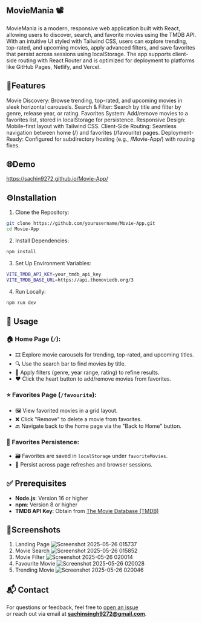 ## MovieMania 📽️



MovieMania is a modern, responsive web application built with React, allowing users to discover, search, and favorite movies using the TMDB API. With an intuitive UI styled with Tailwind CSS, users can explore trending, top-rated, and upcoming movies, apply advanced filters, and save favorites that persist across sessions using localStorage. The app supports client-side routing with React Router and is optimized for deployment to platforms like GitHub Pages, Netlify, and Vercel.

## 🚀Features

Movie Discovery: Browse trending, top-rated, and upcoming movies in sleek horizontal carousels.
Search & Filter: Search by title and filter by genre, release year, or rating.
Favorites System: Add/remove movies to a favorites list, stored in localStorage for persistence.
Responsive Design: Mobile-first layout with Tailwind CSS.
Client-Side Routing: Seamless navigation between home (/) and favorites (/favourite) pages.
Deployment-Ready: Configured for subdirectory hosting (e.g., /Movie-App/) with routing fixes.

## 🌐Demo
https://sachin9272.github.io/Movie-App/

## ⚙️Installation

1. Clone the Repository:

```bash
git clone https://github.com/yourusername/Movie-App.git
cd Movie-App
```

2. Install Dependencies:

```bash
npm install
```

3. Set Up Environment Variables:

```bash
VITE_TMDB_API_KEY=your_tmdb_api_key
VITE_TMDB_BASE_URL=https://api.themoviedb.org/3
```

4. Run Locally:

```bash
npm run dev
```

## 🚀 Usage

### 🏠 Home Page (`/`):

- 🎞️ Explore movie carousels for trending, top-rated, and upcoming titles.
- 🔍 Use the search bar to find movies by title.
- 🧰 Apply filters (genre, year range, rating) to refine results.
- ❤️ Click the heart button to add/remove movies from favorites.

### ⭐ Favorites Page (`/favourite`):

- 🖼️ View favorited movies in a grid layout.
- ❌ Click "Remove" to delete a movie from favorites.
- 🔙 Navigate back to the home page via the "Back to Home" button.

### 💾 Favorites Persistence:

- 🗃️ Favorites are saved in `localStorage` under `favoriteMovies`.
- 🔄 Persist across page refreshes and browser sessions.


## ✅ Prerequisites

- **Node.js**: Version 16 or higher  
- **npm**: Version 8 or higher  
- **TMDB API Key**: Obtain from [The Movie Database (TMDB)](https://www.themoviedb.org/)


## 📸Screenshots

1. Landing Page ![Screenshot 2025-05-26 015737](https://github.com/user-attachments/assets/077227c5-e8dd-48de-87f3-d89e788a2c6f)
2. Movie Search ![Screenshot 2025-05-26 015852](https://github.com/user-attachments/assets/2f1dc523-fb9e-447a-a26f-94b91891588c)
3. Movie Filter ![Screenshot 2025-05-26 020014](https://github.com/user-attachments/assets/86950a4b-57c4-47c3-9dad-b2c09795ec1a)
4. Favourite Movie ![Screenshot 2025-05-26 020028](https://github.com/user-attachments/assets/52adcc05-a9b0-4f95-b3f6-658b24c76c22)
5. Trending Movie ![Screenshot 2025-05-26 020046](https://github.com/user-attachments/assets/ade544ff-38e2-4789-b15e-18ebb88c1bd0)

## 📬 Contact

For questions or feedback, feel free to [open an issue](https://github.com/sachin9272/Movie-App/issues)  
or reach out via email at **sachinsingh9272@gmail.com**.

